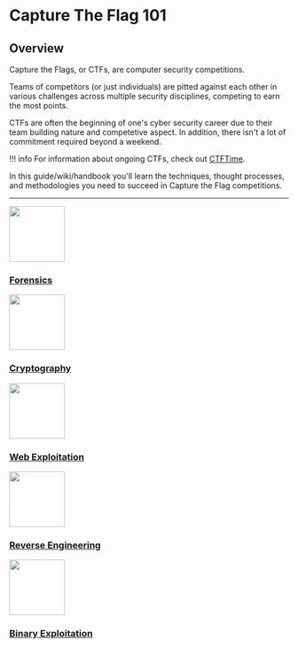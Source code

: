 # Capture The Flag 101

## Overview

Capture the Flags, or CTFs, are computer security competitions. 

Teams of competitors (or just individuals) are pitted against each other in various challenges across multiple security disciplines, competing to earn the most points.

CTFs are often the beginning of one's cyber security career due to their team building nature and competetive aspect. In addition, there isn't a lot of commitment required beyond a weekend. 


!!! info
    For information about ongoing CTFs, check out [CTFTime](https://ctftime.org/).


In this guide/wiki/handbook you'll learn the techniques, thought processes, and methodologies you need to succeed in Capture the Flag competitions.

---

<div class="container">
  <div class="row">
    <div class="col-md-2">
        <a href="/forensics/overview/">
            <img class="no-zoom" width="100px" src="/images/forensics.png">
            <h3>Forensics</h3>
        </a>
    </div>
    <div class="col-md-2">
        <a href="/cryptography/overview/">
            <img class="no-zoom" width="100px" src="/images/cryptography.png">
            <h3>Cryptography</h3>
        </a>
    </div>
    <div class="col-md-2">
        <a href="/web-exploitation/overview/">
            <img class="no-zoom" width="100px" src="/images/web.png">
            <h3>Web Exploitation</h3>
        </a>
    </div>
    <div class="col-md-2">
        <a href="/reverse-engineering/overview/">
            <img class="no-zoom" width="100px" src="/images/reversing.png">
            <h3>Reverse Engineering</h3>
        </a>
    </div>
    <div class="col-md-2">
        <a href="/binary-exploitation/overview/">
            <img class="no-zoom" width="100px" src="/images/exploitation.png">
            <h3>Binary Exploitation</h3>
        </a>
    </div>
  </div>
</div>